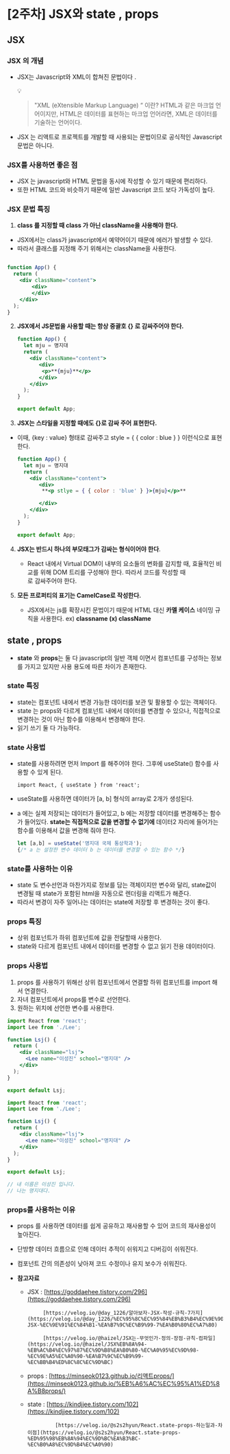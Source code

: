 # [2주차] JSX와 state , props

## JSX

### JSX 의 개념

- JSX는 Javascript와 XML이 합쳐진 문법이다 .
    
    <aside>
    💡
    
    > "XML (eXtensible Markup Language) “ 이란? HTML과 같은 마크업 언어이지만, HTML은 데이터를 표현하는 마크업 언어라면, XML은 데이터를 기술하는 언어이다.
    > 
    </aside>
    
- JSX 는 리액트로 프로젝트를 개발할 때 사용되는 문법이므로 공식적인 Javascript 문법은 아니다.

### JSX를 사용하면 좋은 점

- JSX 는 javascript와 HTML 문법을 동시에 작성할 수 있기 때문에 편리하다.
- 또한 HTML 코드와 비슷하기 때문에 일반 Javascript 코드 보다 가독성이 높다.

### JSX 문법 특징

1. **class 를 지정할 때 class 가 아닌 className을 사용해야 한다.**

- JSX에서는 class가 javascript에서 예약어이기 때문에 에러가 발생할 수 있다. 
- 따라서 클래스를 지정해 주기 위해서는 className을 사용한다.

```jsx

function App() {
  return (
    <div className="content">
	    <div>
	    </div>
    </div>
  );
}
```

2. **JSX에서 JS문법을 사용할 때는 항상 중괄호 {} 로 감싸주어야 한다.**
    
    ```jsx
    function App() {
      let mju = 명지대
      return (
        <div className="content">
           <div>
            <p>**{mju}**</p>
           </div>
        </div>
      );
    }
    
    export default App;
    
    ```
    
3. **JSX는 스타일을 지정할 때에도 {}로 감싸 주어 표현한다.** 
- 이때, {key : value} 형태로 감싸주고 style = { { color : blue } } 이런식으로 표현한다.
    
    ```jsx
    function App() {
      let mju = 명지대
      return (
        <div className="content">
           <div>
            **<p stlye = { { color : 'blue' } }>{mju}</p>**
    
           </div>
        </div>
      );
    }
    
    export default App;
    ```
    
4. **JSX는 반드시 하나의 부모태그가 감싸는 형식이어야 한다**.
    - React 내에서 Virtual DOM이 내부의 요소들의 변화를 감지할 때, 효율적인 비교를 위해 DOM 트리를 구성해야 한다. 따라서 코드를 작성할 때 **<div>** 로 감싸주어야 한다.
    
5.  **모든 프로퍼티의 표기는 CamelCase로 작성한다.**
    - JSX에서는 js를 확장시킨 문법이기 때문에 HTML 대신 **카멜 케이스** 네이밍 규칙을 사용한다. ex) **classname (x) className**

## state , props

- **state** 와 **props**는 둘 다 javascript의 일반 객체 이면서 컴포넌트를 구성하는 정보를 가지고 있지만 사용 용도에 따른 차이가 존재한다.

### **state** 특징

- state는 컴포넌트 내에서 변경 가능한 데이터를 보관 및 활용할 수 있는 객체이다.
- state 는 props와 다르게 컴포넌트 내에서 데이터를 변경할 수 있으나, 직접적으로 변경하는 것이 아닌 함수를 이용해서 변경해야 한다.
- 읽기 쓰기 둘 다 가능하다.

### **state 사용법**

- state를 사용하려면 먼저 Import 를 해주어야 한다. 그후에 useState() 함수를 사용할 수 있게 된다.
    
    `import React, { useState } from 'react';`
    
- useState를 사용하면 데이터가 [a, b] 형식의 array로 2개가 생성된다.
- a 에는 실제 저장되는 데이터가 들어있고, b 에는 저장할 데이터를 변경해주는 함수가 들어있다. **state는 직접적으로 값을 변경할 수 없기에** 데이터2 자리에 들어가는 함수를 이용해서 값을 변경해 줘야 한다.
    
    ```jsx
    let [a,b] = useState('명지대 국제 통상학과'); 
    {/* a 는 설정한 변수 데이터 b 는 데이터를 변경할 수 있는 함수 */}
    ```
    

### state를 사용하는 이유

- state 도 변수선언과 마찬가지로 정보를 담는 객체이지만 변수와 달리, state값이 변경될 때 state가 포함된 html을 자동으로 렌더링을 리액트가 해준다.
- 따라서 변경이 자주 일어나는 데이터는 state에 저장할 후 변경하는 것이 좋다.

### props 특징

- 상위 컴포넌트가 하위 컴포넌트에 값을 전달할때 사용한다.
- state와 다르게 컴포넌트 내에서  데이터를 변경할 수 없고 읽기 전용 데이터이다.

### props 사용법

1. props 를 사용하기 위해선 상위 컴포넌트에서 연결할 하위 컴포넌트를 import 해서 연결한다.
2. 자녀 컴포넌트에서 props를 변수로 선언한다.
3. 원하는 위치에 선언한 변수를 사용한다.

```jsx
import React from 'react';
import Lee from './Lee';

function Lsj() {
  return (
    <div className="lsj">
      <Lee name="이성진" school="명지대" />
    </div>
  );
}

export default Lsj;

```

```jsx
import React from 'react';
import Lee from './Lee';

function Lsj() {
  return (
    <div className="lsj">
      <Lee name="이성진" school="명지대" />
    </div>
  );
}

export default Lsj;

// 내 이름은 이성진 입니다.
// 나는 명지대다.
```

### props를 사용하는 이유

- props 를 사용하면 데이터를 쉽게 공유하고 재사용할 수 있어 코드의 재사용성이 높아진다.
- 단방향 데이터 흐름으로 인해 데이터 추적이 쉬워지고 디버깅이 쉬워진다.
- 컴포넌트 간의 의존성이 낮아져 코드 수정이나 유지 보수가 쉬워진다.

- **참고자료**
    - JSX : [https://goddaehee.tistory.com/296](https://goddaehee.tistory.com/296)
        
               [https://velog.io/@day_1226/알아보자-JSX-작성-규칙-7가지](https://velog.io/@day_1226/%EC%95%8C%EC%95%84%EB%B3%B4%EC%9E%90-JSX-%EC%9E%91%EC%84%B1-%EA%B7%9C%EC%B9%99-7%EA%B0%80%EC%A7%80)
        
               [https://velog.io/@haizel/JSX는-무엇인가-정의-장점-규칙-컴파일](https://velog.io/@haizel/JSX%EB%8A%94-%EB%AC%B4%EC%97%87%EC%9D%B8%EA%B0%80-%EC%A0%95%EC%9D%98-%EC%9E%A5%EC%A0%90-%EA%B7%9C%EC%B9%99-%EC%BB%B4%ED%8C%8C%EC%9D%BC)
        
    - props : [https://minseok0123.github.io/리액트props/](https://minseok0123.github.io/%EB%A6%AC%EC%95%A1%ED%8A%B8props/)
    - state : [https://kindjjee.tistory.com/102](https://kindjjee.tistory.com/102)
        
                   [https://velog.io/@s2s2hyun/React.state-props-하는일과-차이점](https://velog.io/@s2s2hyun/React.state-props-%ED%95%98%EB%8A%94%EC%9D%BC%EA%B3%BC-%EC%B0%A8%EC%9D%B4%EC%A0%90)